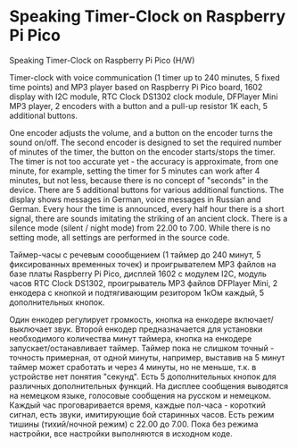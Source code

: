 # Speaking Timer-Clock on Raspberry Pi Pico
Speaking Timer-Clock on Raspberry Pi Pico (H/W)

Timer-clock with voice communication (1 timer up to 240 minutes, 5 fixed time points) and MP3 player based on Raspberry Pi Pico board, 1602 display with I2C module, RTC Clock DS1302 clock module, DFPlayer Mini MP3 player, 2 encoders with a button and a pull-up resistor 1K each, 5 additional buttons.

One encoder adjusts the volume, and a button on the encoder turns the sound on/off. The second encoder is designed to set the required number of minutes of the timer, the button on the encoder starts/stops the timer. The timer is not too accurate yet - the accuracy is approximate, from one minute, for example, setting the timer for 5 minutes can work after 4 minutes, but not less, because there is no concept of "seconds" in the device. There are 5 additional buttons for various additional functions. The display shows messages in German, voice messages in Russian and German. Every hour the time is announced, every half hour there is a short signal, there are sounds imitating the striking of an ancient clock. There is a silence mode (silent / night mode) from 22.00 to 7.00. While there is no setting mode, all settings are performed in the source code.

Таймер-часы с речевым соообщением (1 таймер до 240 минут, 5 фиксированных временных точек) и проигрывателем MP3 файлов на базе платы Raspberry Pi Pico, дисплей 1602 с модулем I2C, модуль часов RTC Clock DS1302,
проигрыватель MP3 файлов DFPlayer Mini, 2 енкодера с кнопкой и подтягивающим резитором 1кОм каждый, 5 дополнительных кнопок.

Один енкодер регулирует громкость, кнопка на енкодере включает/выключает звук.
Второй енкодер предназначается для установки необходимого количества минут таймера, кнопка на енкодере запускает/останавливает таймер.
Таймер пока не слишком точный - точность примерная, от одной минуты, например, выставив на 5 минут таймер может сработать и через 4 минуты, 
но не меньше, т.к. в устройстве нет понятия "секунд".
Есть 5 дополнительных кнопок для различных дополнительных функций.
На дисплее сообщения выводятся на немецком языке, голосовые сообщения на русском и немецком.
Каждый час проговаривается время, каждые пол-часа - короткий сигнал, есть звуки, имитирующие бой старинных часов.
Есть режим тишины (тихий/ночной режим) с 22.00 до 7.00.
Пока без режима настройки, все настройки выполняются в исходном коде.


